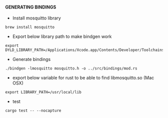 #### GENERATING BINDINGS

* Install mosquitto library

```
brew install mosquitto
```

* Export below library path to make bindgen work

```
export DYLD_LIBRARY_PATH=/Applications/Xcode.app/Contents/Developer/Toolchains/XcodeDefault.xctoolchain/usr/lib/:$DYLD_LIBRARY_PATH
```

* Generate bindings

```
./bindgen -lmosquitto mosquitto.h -o ../src/bindings/mod.rs
```

* export below variable for rust to be able to find libmosquitto.so (Mac OSX)

```
export LIBRARY_PATH=/usr/local/lib
```

* test

```
cargo test -- --nocapture
``` 
